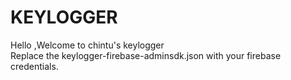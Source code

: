 # KEYLOGGER
Hello ,Welcome to chintu's keylogger<br/>
Replace the keylogger-firebase-adminsdk.json with your firebase credentials.<br/>
